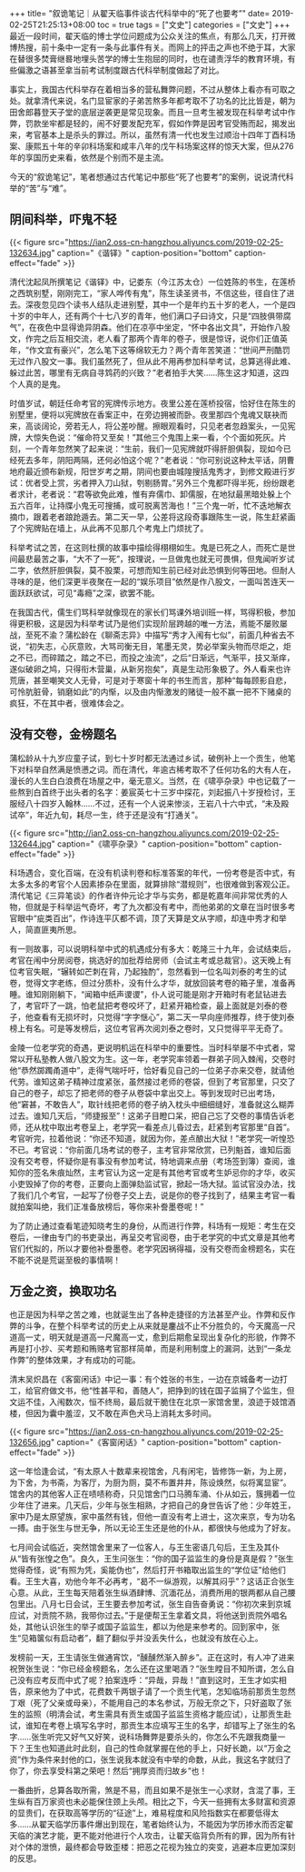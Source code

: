 +++
title= "叙诡笔记｜从翟天临事件谈古代科举中的“死了也要考”"
date= 2019-02-25T21:25:13+08:00
toc = true
tags = ["文史"]
categories = ["文史"]
+++
最近一段时间，翟天临的博士学位问题成为公众关注的焦点，有那么几天，打开微博热搜，前十条中一定有一条与此事件有关。而网上的抨击之声也不绝于耳，大家在替很多焚膏继晷地埋头苦学的博士生抱屈的同时，也在谴责浮华的教育环境，有些偏激之语甚至拿当前考试制度跟古代科举制度做起了对比。

事实上，我国古代科举存在着相当多的营私舞弊问题，不过从整体上看亦有可取之处。就拿清代来说，名门显宦家的子弟苦熬多年都考取不了功名的比比皆是，朝为田舍郎暮登天子堂的底层逆袭更是常见现象。而且一旦考生被发现在科举考试中作弊，罚款坐牢都是轻的，闹不好要发配充军，假如作弊是因考官受贿而起，揭发出来，考官基本上是杀头的罪过。所以，虽然有清一代也发生过顺治十四年丁酉科场案、康熙五十年的辛卯科场案和咸丰八年的戊午科场案这样的惊天大案，但从276年的享国历史来看，依然是个别而不是主流。

今天的“叙诡笔记”，笔者想通过古代笔记中那些“死了也要考”的案例，说说清代科举的“苦”与“难”。

## 阴间科举，吓鬼不轻

{{< figure src="https://ian2.oss-cn-hangzhou.aliyuncs.com/2019-02-25-132634.jpg"  caption="《谐铎》" caption-position="bottom" caption-effect="fade" >}}

清代沈起凤所撰笔记《谐铎》中，记娄东（今江苏太仓）一位姓陈的书生，在莲桥之西筑别墅，刚刚完工，“家人哗传有鬼”，陈生读圣贤书，不信这些，径自住了进去。深夜忽见四个读书人结队走进别墅，其中一个是年约五十岁的老人，一个是四十岁的中年人，还有两个十七八岁的青年，他们满口子曰诗文，只是“四肢俱带腐气”，在夜色中显得诡异阴森。他们在凉亭中坐定，“怀中各出文具”，开始作八股文，作完之后互相交流，老人看了那两个青年的卷子，很是惊讶，说你们正值英年，“作文宜有豪兴”，怎么笔下这等绵软无力？两个青年苦笑道：“世间严刑酷罚无过作八股文一事。我们虽然死了，但从此不用再参加科举考试，总算逃得此难、躲过此苦，哪里有无病自寻鸩药的兴致？”老者拍手大笑……陈生这才知道，这四个人真的是鬼。

时值岁试，朝廷任命考官的宪牌传示地方。夜里公差在莲桥投宿，恰好住在陈生的别墅里，便将以宪牌放在香案正中，在旁边拥被而卧。夜里那四个鬼魂又联袂而来，高谈阔论，旁若无人，将公差吵醒。擦眼观看时，只见老者忽趋案头，一见宪牌，大惊失色说：“催命符又至矣！”其他三个鬼围上来一看，个个面如死灰。片刻，一个青年忽然笑了起来说：“生前，我们一见宪牌就吓得肝胆俱裂，现如今已经死去多年，阴阳两隔，还何必怕这个呢？”老者说：“你可别说这种太平话，阴曹地府最近颁布新规，阳世岁考之期，阴间也要由城隍搜括鬼秀才，到修文殿进行岁试：优者受上赏，劣者押入刀山狱，刳剔肠胃。”另外三个鬼都吓得半死，纷纷跟老者求计，老者说：“君等欲免此难，惟有弃儒巾、卸儒服，在地狱最黑暗处躲上个五六百年，让持牒小鬼无可搜捕，或可脱离苦海也！”三个鬼一听，忙不迭地解衣摘巾，跟着老者踉跄遁去。第二天一早，公差将这段奇事跟陈生一说，陈生赶紧画了个宪牌贴在墙上，从此再不见那几个考鬼上门烦扰了。

科举考试之苦，在这则杜撰的故事中描绘得栩栩如生。鬼是已死之人，而死亡是世间最悲最苦之事，“大不了一死”，按理说，一旦做鬼也就无可畏惧，但鬼闻听岁试二字，依然肝胆俱裂，莫不股栗，可想而知生前已经对此恐惧到何等田地。但耐人寻味的是，他们深更半夜聚在一起的“娱乐项目”依然是作八股文，一面叫苦连天一面跃跃欲试，可见“毒瘾”之深，欲罢不能。

在我国古代，儒生们骂科举就像现在的家长们骂课外培训班一样，骂得积极，参加得更积极，这是因为科举考试乃是他们实现阶层跨越的唯一方法，焉能不屡败屡战，至死不渝？蒲松龄在《聊斋志异》中描写“秀才入闱有七似”，前面几种省去不说，“初失志，心灰意败，大骂司衡无目，笔墨无灵，势必举案头物而尽炬之，炬之不已，而碎踏之，踏之不已，而投之浊流”，之后“日渐远，气渐平，技又渐痒，遂似破卵之鸠，只得衔木营巢，从新另抱矣”，真是生动形象极了。外人看来也许荒唐，甚至嘲笑文人无骨，可是对于寒窗十年的书生而言，那种“每每顾影自悲，可怜肮脏骨，销磨如此”的内惭，以及由内惭激发的赌徒一般不赢一把不下赌桌的疯狂，不在其中者，很难体会之。

## 没有交卷，金榜题名

蒲松龄从十九岁应童子试，到七十岁时都无法通过乡试，破例补上一个贡生，他笔下对科举自然满是愤懑之词。而在清代，年逾古稀考取不了任何功名的大有人在，漫长的人生白白浪费在场屋之中，毫无意义。当然，在《啸亭杂录》中也记载了一些熬到白首终于出头者的名字：姜宸英七十三岁中探花，刘起振八十岁授检讨，王服经八十四岁入翰林……不过，还有一个人说来惨淡，王岩八十六中式，“未及殿试卒”，年近九旬，耗尽一生，终于还是没有“打通关”。

{{< figure src="http://ian2.oss-cn-hangzhou.aliyuncs.com/2019-02-25-132644.jpg"  caption="《啸亭杂录》" caption-position="bottom" caption-effect="fade" >}}

科场遇合，变化百端，在没有机读判卷和标准答案的年代，一份考卷是否中式，有太多太多的考官个人因素掺杂在里面，就算排除“潜规则”，也很难做到客观公正。清代笔记《三异笔谈》的作者许仲元论才华与实务，都是乾嘉年间非常优秀的人物，但就是于科举运气奇坏，考了九次都没有考中，而他弟弟的文章在当时很多考官眼中“疵类百出”，作诗连平仄都不调，顶了天算是文从字顺，却连中秀才和举人，简直匪夷所思。

有一则故事，可以说明科举中式的机遇成分有多大：乾隆三十九年，会试结束后，考官在闱中分房阅卷，挑选好的加批荐给房师（会试主考或总裁官）。这天晚上有位考官失眠，“辗转如芒刺在背，乃起独酌”，忽然看到一位名叫刘泰的考生的试卷，觉得文字老练，但过分质朴，没有什么才华，就放回装考卷的箱子里，准备再睡。谁知刚刚躺下，“闻箱中纸声谡谡”，仆人说可能是刚才开箱时有老鼠钻进去了，考官吓了一跳，怕老鼠把考卷咬坏了，赶紧开箱检查，最上面就是刘泰的卷子，他查看有无损坏时，只觉得“字字惬心”，第二天一早向座师推荐，终于使刘泰榜上有名。可是等发榜后，这位考官再次阅刘泰之卷时，又只觉得平平无奇了。

金陵一位老学究的奇遇，更说明机运在科举中的重要性。当时科举屡不中式者，常常以开私塾教人做八股文为生。这一年，老学究率领着一群弟子同入棘闱，交卷时他“恭然踯躅甬道中”，走得气喘吁吁，恰好看见自己的一位弟子亦来交卷，就请他代劳。谁知这弟子精神过度紧张，虽然接过老师的卷袋，但到了考官那里，只交了自己的卷子，却忘了把老师的卷子从卷袋中拿出交上。等到发现时已出考场，他“窘甚，不敢告人”，取针线把老师的卷子纳入枕头中细细缝好，准备就这么糊弄过去。谁知几天后，“师捷报至”！这弟子目瞪口呆，把自己忘了交卷的事情告诉老师，还从枕中取出考卷呈上，老学究一看差点儿昏过去，赶紧到考官那里“自首”。考官听完，拉着他说：“你还不知道，就因为你，差点酿出大狱！”老学究一听惶恐不已。考官说：“你前面几场考试的卷子，主考官非常欣赏，已列魁首，谁知后面没有交考卷，怀疑你是有事没有参加考试，特地调来点册（考场签到簿）查阅，谁知你的签名朱痕灿然，主考官认为这一定是有其他考官或考生妒忌你的才华，收买小吏毁掉了你的考卷，正要向上面弹劾监试官，掀起一场大狱。监试官没办法，找了我们几个考官，一起写了份卷子交上去，说是你的卷子找到了，结果主考官一看就拍案叫绝，我们正准备放榜后，等你来补誊墨卷呢！”

为了防止通过查看笔迹知晓考生的身份，从而进行作弊，科场有一规矩：考生在交卷后，一律由专门的书吏录出，再呈交考官阅卷，由于老学究的中式文章是其他考官们代拟的，所以才要他补誊墨卷。老学究因祸得福，没有交卷而金榜题名，实在不能不说是荒诞至极的事情啊！

## 万金之资，换取功名

也正是因为科举之苦之难，也就诞生出了各种走捷径的方法甚至产业。作弊和反作弊的斗争，在整个科举考试的历史上从来就是鏖战不止不分胜负的，今天魔高一尺道高一丈，明天就是道高一尺魔高一丈，愈到后期愈呈现出复杂化的形貌，作弊不再是打小抄、买考题和贿赂考官那样简单，而是利用制度上的漏洞，达到“一条龙作弊”的整体效果，才有成功的可能。

清末吴炽昌在《客窗闲话》中记一事：有个姓张的书生，一边在京城备考一边打工，给官府做文书，他“性甚平和，善随人”，把挣到的钱在国子监捐了个监生，但文运不佳，入闱数次，恒不终局，最后就干脆住在北京一家馆舍里，浪迹于妓馆酒楼，但因为囊中羞涩，又不敢在声色犬马上消耗太多时间。

{{< figure src="https://ian2.oss-cn-hangzhou.aliyuncs.com/2019-02-25-132656.jpg"  caption="《客窗闲话》" caption-position="bottom" caption-effect="fade" >}}

这一年恰逢会试，“有太原人十数辈来视馆舍，凡有闲宅，皆修饰一新，为上房，为下舍，为书斋，为客厅，为厨为厕，莫不布置井井，陈设焕然，似将寓显宦”。馆舍内的其他客人正在啧啧称奇，只见馆舍门口马腾车涌、仆从如云，簇拥着一位少年住了进来。几天后，少年与张生相熟，才把自己的身世告诉了他：少年姓王，家中乃是太原望族，家中虽然有钱，但他一直没有考上进士，这次来京，专为功名一搏。由于张生与世无争，所以无论王生还是他的仆从，都很快与他成为了好友。

七月间会试临近，突然馆舍里来了一位客人，与王生密语几句后，王生及其仆从“皆有张惶之色”。良久，王生问张生：“你的国子监监生的身份是真是假？”张生觉得奇怪，说“有照为凭，奚能伪也”，然后打开书箱取出监生的“学位证”给他们看。王生大喜，劝他今年不必再考，“曷不一纵游观，以解其闷乎”？这话正合张生心意。从此，王生每天陪着张生纵酒肆博、沉湎花丛，消费所用的银两都从自己腰包里出。八月七日会试，王生要去参加考试，张生自告奋勇说：“你初次来到京城应试，对贡院不熟，我带你过去。”于是便帮王生拿着文具，将他送到贡院外唱名处，其他认识张生的举子或国子监监生，都以为他是来参考的。回到家中，张生“见箱箧似有启动者”，翻了翻似乎并没丢失什么，也就没有放在心上。

发榜前一天，王生请张生做通宵饮，“醺醺然渐入醉乡”。正在这时，有人冲了进来祝贺张生说：“你已经金榜题名，怎么还在这里喝酒？”张生瞠目不知所谓，怎么自己没有应考反而中式了呢？拍案连呼：“异哉，异哉！”直到这时，王生才如实相告，原来他为了中式，花费数千两银子请了一个贡生代笔，怎知临场前那贡生忽然丁艰（死了父亲或母亲），不能用自己的本名参试，万般无奈之下，只好盗取了张生的监照（明清会试，考生需具有贡生或国子监监生资格才能应试），让那贡生赴试，谁知在考卷上填写名字时，那贡生本应填写王生的名字，却错写上了张生的名字……张生听完又好气又好笑，说科场舞弊是要杀头的，你怎么不先跟我商量一下？王生也知道此时此刻，自己的性命就掌握在他的手上，只好长跪，以“万金之资”作为条件来封他的口，张生说我本就没有中举的命数，从此，我这名字就归了你了，你去享受科第之荣吧！然后“拥厚资而归故乡”也！

一番曲折，总算各取所需，煞是不易，而且如果不是张生一心求财，含混了事，王生纵有百万家资也未必能保住颈上头颅。相比之下，今天一些拥有太多财富和资源的显贵们，在获取高等学历的“征途”上，难易程度和风险指数实在都要低得太多……从翟天临学历事件爆出到现在，笔者始终认为，不能因为学历掺水而否定翟天临的演艺才能，更不能对他进行个人攻击，让翟天临背负所有的罪，因为所有针对个体的泄愤，最终都会导致歪楼：把恶之花视为独立的突变，逃避本应更加深刻的反思。
